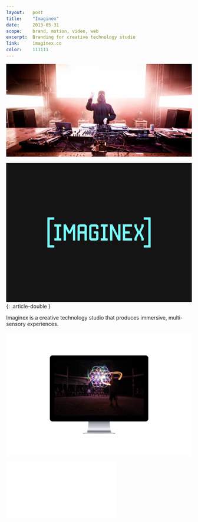 ```yaml
---
layout:   post
title:    "Imaginex"
date:     2013-05-31
scope:    brand, motion, video, web
excerpt:  Branding for creative technology studio
link:     imaginex.co
color:    111111
---
```


![Dreamscape](/images/imaginex_dreamscape.jpg)

![Bumper](/images/imaginex_bumper.gif){: .article-double }

<p class="article-double article-text">Imaginex is a creative technology studio that produces immersive, multi-sensory experiences.</p>

![Web](/images/imaginex_web-display.png)

<div class="article-wrapper">
    <div class="embed-container">
        <iframe src="//player.vimeo.com/video/67373009?title=0&amp;byline=0&amp;portrait=0&amp;color=78ffff" frameborder="0" webkitallowfullscreen mozallowfullscreen allowfullscreen></iframe>
    </div>
</div>